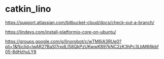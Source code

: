 # catkin_lino

https://support.atlassian.com/bitbucket-cloud/docs/check-out-a-branch/


https://lindevs.com/install-platformio-core-on-ubuntu/


https://groups.google.com/g/linorobot/c/wTM6iA3RUe0?pli=1&fbclid=IwAR27BaSl7rpdLI58QkPzUKwwK897kNC2zK3hPc3LbM66kbf05-8dHzhuLY8
